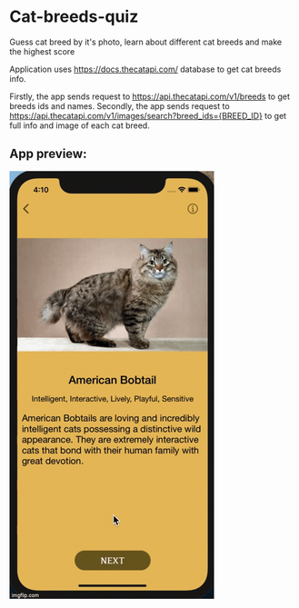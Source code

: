 # Cat-breeds-quiz
Guess cat breed by it's photo, learn about different cat breeds and make the highest score

Application uses https://docs.thecatapi.com/ database to get cat breeds info.

Firstly, the app sends request to https://api.thecatapi.com/v1/breeds to get breeds ids and names. Secondly, the app sends request to https://api.thecatapi.com/v1/images/search?breed_ids={BREED_ID} to get full info and image of each cat breed. 

## App preview:

![](app-preview.gif)
